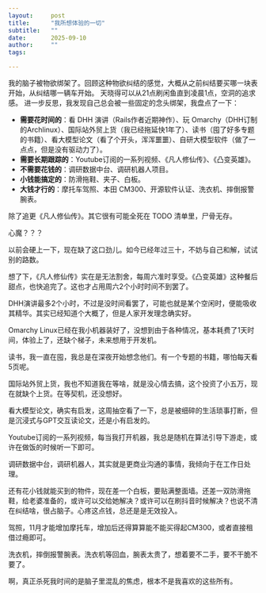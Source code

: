 ```yaml
---
layout:     post
title:      "我所想体验的一切"
subtitle:   ""
date:       2025-09-10
author:     ""
tags:

---
```



我的脑子被物欲绑架了。回顾这种物欲纠结的感觉，大概从之前纠结要买哪一块表开始，从纠结哪一辆车开始。
天晓得可以从21点刷闲鱼直到凌晨1点，空洞的追求感。
进一步反思，我发现自己总会被一些固定的念头绑架，我盘点了一下：

* **需要花时间的**：看 DHH 演讲（Rails作者近期神作）、玩 Omarchy（DHH订制的Archlinux）、国际站外贸上货（我已经拖延快1年了）、读书（囤了好多专题的书籍）、看大模型论文（看了个开头，浑浑噩噩）、自研大模型软件（做了一点点，但是没有驱动力了）。
* **需要长期跟踪的**：Youtube订阅的一系列视频、《凡人修仙传》、《凸变英雄》。
* **不需要花钱的**：调研数据中台、调研机器人项目。
* **小钱能搞定的**：防滑拖鞋、夹子、白板。
* **大钱才行的**：摩托车驾照、本田 CM300、开源软件认证、洗衣机、摔倒报警腕表。

除了追更《凡人修仙传》。其它很有可能全死在 TODO 清单里，尸骨无存。

心魔？？？

以前会硬上一下，现在缺了这口劲儿。如今已经年过三十，不妨与自己和解，试试别的路数。

想了下，《凡人修仙传》实在是无法割舍，每周六准时享受。《凸变英雄》这种餐后甜点，也快追完了。这也才占用周六2个小时时间不到罢了。

DHH演讲最多2个小时，不过是没时间看罢了，可能也就是某个空闲时，便能吸收其精华。其实已经知道个大概了，但是人家开发理念确实好。

Omarchy Linux已经在我小机器装好了，没想到由于各种情况，基本耗费了1天时间，体验上了，还缺个梯子，未来想用于开发机。

读书，我一直在囤，我总是在深夜开始想念他们。有一个专题的书籍，哪怕每天看5页呢。

国际站外贸上货，我也不知道我在等啥，就是没心情去搞，这个投资了小五万，现在就缺个上货。在等契机，还没想好。

看大模型论文，确实有启发，这周抽空看了一下，总是被细碎的生活琐事打断，但是沉浸式与GPT交互读论文，还是小有启发的。

Youtube订阅的一系列视频，每当我打开机器，我总是随机在算法引导下游走，或许在做饭的时候听一下即可。

调研数据中台，调研机器人，其实就是更商业沟通的事情，我倾向于在工作日处理。

还有花小钱就能买到的物件，现在差一个白板，要贴满整面墙。还差一双防滑拖鞋，给老婆准备的，或许可以交给她解决？或许可以在刷抖音时候解决？也说不清在纠结啥，很占脑子。心疼这点钱，总还是是无效投入。

驾照，11月才能增加摩托车，增加后还得算算能不能买得起CM300，或者直接租借过瘾即可。

洗衣机，摔倒报警腕表。洗衣机等回血，腕表太贵了，想着要不二手，要不干脆不要了。

啊，真正杀死我时间的是脑子里混乱的焦虑，根本不是我喜欢的这些所有。

